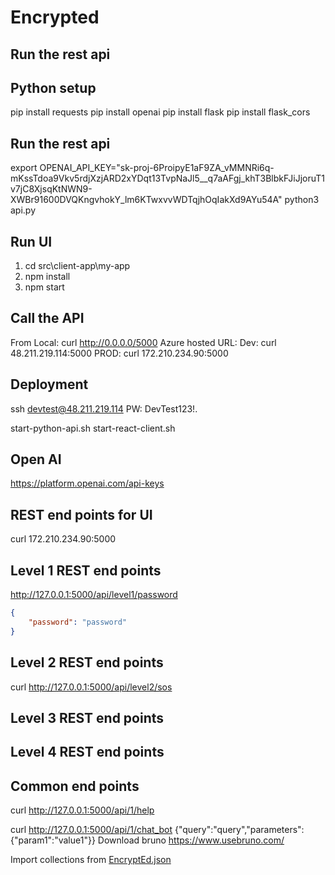 
# Encrypted

## Run the rest api

## Python setup

pip install requests
pip install openai
pip install flask
pip install flask_cors

## Run the rest api

export OPENAI_API_KEY="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"
python3 api.py

## Run UI

1. cd src\client-app\my-app
2. npm install 
3. npm start

## Call the API

From Local: curl <http://0.0.0.0/5000>
Azure hosted URL:
Dev: curl 48.211.219.114:5000
PROD: curl 172.210.234.90:5000

## Deployment

ssh devtest@48.211.219.114
PW: DevTest123!.

start-python-api.sh
start-react-client.sh

## Open AI

<https://platform.openai.com/api-keys>

## REST end points for UI

curl 172.210.234.90:5000

## Level 1 REST end points

<http://127.0.0.1:5000/api/level1/password>

```json
{
    "password": "password"
}
```

## Level 2 REST end points

curl <http://127.0.0.1:5000/api/level2/sos>

## Level 3 REST end points

## Level 4 REST end points

## Common end points

curl <http://127.0.0.1:5000/api/1/help>

curl <http://127.0.0.1:5000/api/1/chat_bot>
{"query":"query","parameters": {"param1":"value1"}}
Download bruno
<https://www.usebruno.com/>

Import collections from [EncryptEd.json](rest-api-collections%2FEncryptEd.json)
